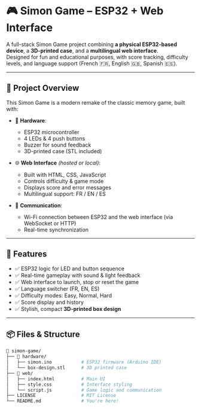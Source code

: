 # 🎮 Simon Game – ESP32 + Web Interface

A full-stack Simon Game project combining **a physical ESP32-based device**, a **3D-printed case**, and a **multilingual web interface**.  
Designed for fun and educational purposes, with score tracking, difficulty levels, and language support (French 🇫🇷, English 🇬🇧, Spanish 🇪🇸).

---

## 🧠 Project Overview

This Simon Game is a modern remake of the classic memory game, built with:

- 🧩 **Hardware**:  
  - ESP32 microcontroller  
  - 4 LEDs & 4 push buttons  
  - Buzzer for sound feedback  
  - 3D-printed case (STL included)  

- 🌐 **Web Interface** *(hosted or local)*:  
  - Built with HTML, CSS, JavaScript  
  - Controls difficulty & game mode  
  - Displays score and error messages  
  - Multilingual support: FR / EN / ES

- 📶 **Communication**:  
  - Wi-Fi connection between ESP32 and the web interface (via WebSocket or HTTP)  
  - Real-time synchronization

---

## 🔧 Features

- ✅ ESP32 logic for LED and button sequence
- ✅ Real-time gameplay with sound & light feedback
- ✅ Web interface to launch, stop or reset the game
- ✅ Language switcher (FR, EN, ES)
- ✅ Difficulty modes: Easy, Normal, Hard
- ✅ Score display and history
- ✅ Stylish, compact **3D-printed box design**

---

## 📦 Files & Structure

```bash
📁 simon-game/
├── 📁 hardware/
│   ├── simon.ino           # ESP32 firmware (Arduino IDE)
│   └── box-design.stl      # 3D printed case
├── 📁 web/
│   ├── index.html          # Main UI
│   ├── style.css           # Interface styling
│   └── script.js           # Game logic and communication
├── LICENSE                 # MIT License
└── README.md               # You're here!

